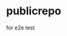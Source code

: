 # publicrepo
for e2e test
































































































































































































































































































































































































































































































































































































































































































































































































































































































































































































































































































































































































































































































































































































































































































































































































































































































































































































